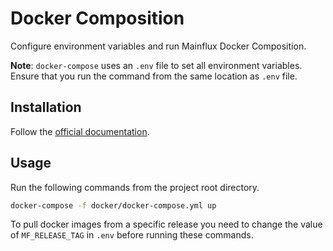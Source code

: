 # Docker Composition

Configure environment variables and run Mainflux Docker Composition.

**Note**: `docker-compose` uses an `.env` file to set all environment variables. Ensure that you run the command from the same location as `.env` file.

## Installation

Follow the [official documentation](https://docs.docker.com/compose/install/).

## Usage

Run the following commands from the project root directory.

```bash
docker-compose -f docker/docker-compose.yml up
```

To pull docker images from a specific release you need to change the value of `MF_RELEASE_TAG` in `.env` before running these commands.
